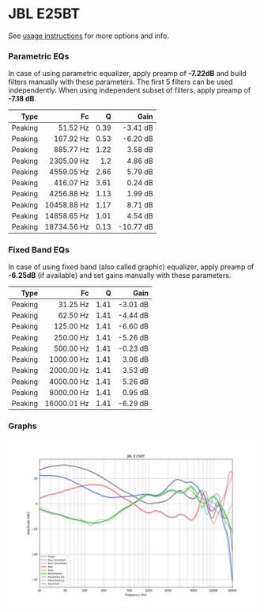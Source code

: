 # JBL E25BT
See [usage instructions](https://github.com/jaakkopasanen/AutoEq#usage) for more options and info.

### Parametric EQs
In case of using parametric equalizer, apply preamp of **-7.22dB** and build filters manually
with these parameters. The first 5 filters can be used independently.
When using independent subset of filters, apply preamp of **-7.18 dB**.

| Type    | Fc          |    Q | Gain      |
|--------:|------------:|-----:|----------:|
| Peaking | 51.52 Hz    | 0.39 | -3.41 dB  |
| Peaking | 167.92 Hz   | 0.53 | -6.20 dB  |
| Peaking | 885.77 Hz   | 1.22 | 3.58 dB   |
| Peaking | 2305.09 Hz  | 1.2  | 4.86 dB   |
| Peaking | 4559.05 Hz  | 2.66 | 5.79 dB   |
| Peaking | 416.07 Hz   | 3.61 | 0.24 dB   |
| Peaking | 4256.88 Hz  | 1.13 | 1.99 dB   |
| Peaking | 10458.88 Hz | 1.17 | 8.71 dB   |
| Peaking | 14858.65 Hz | 1.01 | 4.54 dB   |
| Peaking | 18734.56 Hz | 0.13 | -10.77 dB |

### Fixed Band EQs
In case of using fixed band (also called graphic) equalizer, apply preamp of **-6.25dB**
(if available) and set gains manually with these parameters.

| Type    | Fc          |    Q | Gain     |
|--------:|------------:|-----:|---------:|
| Peaking | 31.25 Hz    | 1.41 | -3.01 dB |
| Peaking | 62.50 Hz    | 1.41 | -4.44 dB |
| Peaking | 125.00 Hz   | 1.41 | -6.60 dB |
| Peaking | 250.00 Hz   | 1.41 | -5.26 dB |
| Peaking | 500.00 Hz   | 1.41 | -0.23 dB |
| Peaking | 1000.00 Hz  | 1.41 | 3.06 dB  |
| Peaking | 2000.00 Hz  | 1.41 | 3.53 dB  |
| Peaking | 4000.00 Hz  | 1.41 | 5.26 dB  |
| Peaking | 8000.00 Hz  | 1.41 | 0.95 dB  |
| Peaking | 16000.01 Hz | 1.41 | -6.29 dB |

### Graphs
![](./JBL%20E25BT.png)